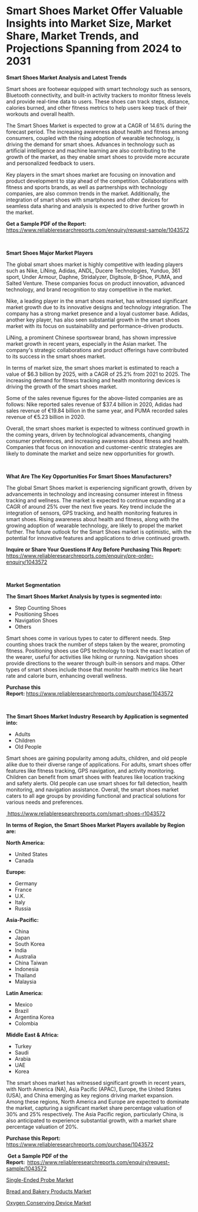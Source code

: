 <p><h1>Smart Shoes Market Offer Valuable Insights into Market Size, Market Share, Market Trends, and Projections Spanning from 2024 to 2031</h1></p><p><strong>Smart Shoes Market Analysis and Latest Trends</strong></p>
<p><p>Smart shoes are footwear equipped with smart technology such as sensors, Bluetooth connectivity, and built-in activity trackers to monitor fitness levels and provide real-time data to users. These shoes can track steps, distance, calories burned, and other fitness metrics to help users keep track of their workouts and overall health.</p><p>The Smart Shoes Market is expected to grow at a CAGR of 14.6% during the forecast period. The increasing awareness about health and fitness among consumers, coupled with the rising adoption of wearable technology, is driving the demand for smart shoes. Advances in technology such as artificial intelligence and machine learning are also contributing to the growth of the market, as they enable smart shoes to provide more accurate and personalized feedback to users.</p><p>Key players in the smart shoes market are focusing on innovation and product development to stay ahead of the competition. Collaborations with fitness and sports brands, as well as partnerships with technology companies, are also common trends in the market. Additionally, the integration of smart shoes with smartphones and other devices for seamless data sharing and analysis is expected to drive further growth in the market.</p></p>
<p><strong>Get a Sample PDF of the Report:&nbsp;</strong> <a href="https://www.reliableresearchreports.com/enquiry/request-sample/1043572">https://www.reliableresearchreports.com/enquiry/request-sample/1043572</a></p>
<p>&nbsp;</p>
<p><strong>Smart Shoes Major Market Players</strong></p>
<p><p>The global smart shoes market is highly competitive with leading players such as Nike, LiNing, Adidas, ANDL, Ducere Technologies, Yunduo, 361 sport, Under Armour, Daphne, Stridalyzer, Digitsole, B-Shoe, PUMA, and Salted Venture. These companies focus on product innovation, advanced technology, and brand recognition to stay competitive in the market.</p><p>Nike, a leading player in the smart shoes market, has witnessed significant market growth due to its innovative designs and technology integration. The company has a strong market presence and a loyal customer base. Adidas, another key player, has also seen substantial growth in the smart shoes market with its focus on sustainability and performance-driven products.</p><p>LiNing, a prominent Chinese sportswear brand, has shown impressive market growth in recent years, especially in the Asian market. The company's strategic collaborations and product offerings have contributed to its success in the smart shoes market.</p><p>In terms of market size, the smart shoes market is estimated to reach a value of $6.3 billion by 2025, with a CAGR of 25.2% from 2021 to 2025. The increasing demand for fitness tracking and health monitoring devices is driving the growth of the smart shoes market.</p><p>Some of the sales revenue figures for the above-listed companies are as follows: Nike reported sales revenue of $37.4 billion in 2020, Adidas had sales revenue of €19.84 billion in the same year, and PUMA recorded sales revenue of €5.23 billion in 2020.</p><p>Overall, the smart shoes market is expected to witness continued growth in the coming years, driven by technological advancements, changing consumer preferences, and increasing awareness about fitness and health. Companies that focus on innovation and customer-centric strategies are likely to dominate the market and seize new opportunities for growth.</p></p>
<p>&nbsp;</p>
<p><strong>What Are The Key Opportunities For Smart Shoes Manufacturers?</strong></p>
<p><p>The global Smart Shoes market is experiencing significant growth, driven by advancements in technology and increasing consumer interest in fitness tracking and wellness. The market is expected to continue expanding at a CAGR of around 25% over the next five years. Key trend include the integration of sensors, GPS tracking, and health monitoring features in smart shoes. Rising awareness about health and fitness, along with the growing adoption of wearable technology, are likely to propel the market further. The future outlook for the Smart Shoes market is optimistic, with the potential for innovative features and applications to drive continued growth.</p></p>
<p><strong>Inquire or Share Your Questions If Any Before Purchasing This Report:</strong> <a href="https://www.reliableresearchreports.com/enquiry/pre-order-enquiry/1043572">https://www.reliableresearchreports.com/enquiry/pre-order-enquiry/1043572</a></p>
<p>&nbsp;</p>
<p><strong>Market Segmentation</strong></p>
<p><strong>The Smart Shoes Market Analysis by types is segmented into:</strong></p>
<p><ul><li>Step Counting Shoes</li><li>Positioning Shoes</li><li>Navigation Shoes</li><li>Others</li></ul></p>
<p><p>Smart shoes come in various types to cater to different needs. Step counting shoes track the number of steps taken by the wearer, promoting fitness. Positioning shoes use GPS technology to track the exact location of the wearer, useful for activities like hiking or running. Navigation shoes provide directions to the wearer through built-in sensors and maps. Other types of smart shoes include those that monitor health metrics like heart rate and calorie burn, enhancing overall wellness.</p></p>
<p><strong>Purchase this Report:&nbsp;</strong><a href="https://www.reliableresearchreports.com/purchase/1043572">https://www.reliableresearchreports.com/purchase/1043572</a></p>
<p>&nbsp;</p>
<p><strong>The Smart Shoes Market Industry Research by Application is segmented into:</strong></p>
<p><ul><li>Adults</li><li>Children</li><li>Old People</li></ul></p>
<p><p>Smart shoes are gaining popularity among adults, children, and old people alike due to their diverse range of applications. For adults, smart shoes offer features like fitness tracking, GPS navigation, and activity monitoring. Children can benefit from smart shoes with features like location tracking and safety alerts. Old people can use smart shoes for fall detection, health monitoring, and navigation assistance. Overall, the smart shoes market caters to all age groups by providing functional and practical solutions for various needs and preferences.</p></p>
<p><a href="https://www.reliableresearchreports.com/smart-shoes-r1043572">&nbsp;https://www.reliableresearchreports.com/smart-shoes-r1043572</a></p>
<p><strong>In terms of Region, the Smart Shoes Market Players available by Region are:</strong></p>
<p>
    <p> <strong> North America: </strong>
        <ul>
            <li>United States</li>
            <li>Canada</li>
        </ul>
        </p> 
    <p> <strong> Europe: </strong>
        <ul>
            <li>Germany</li>
            <li>France</li>
            <li>U.K.</li>
            <li>Italy</li>
            <li>Russia</li>
        </ul>
        </p> 
    <p> <strong> Asia-Pacific: </strong>
        <ul>
            <li>China</li>
            <li>Japan</li>
            <li>South Korea</li>
            <li>India</li>
            <li>Australia</li>
            <li>China Taiwan</li>
            <li>Indonesia</li>
            <li>Thailand</li>
            <li>Malaysia</li>
        </ul>
        </p> 
    <p> <strong> Latin America: </strong>
        <ul>
            <li>Mexico</li>
            <li>Brazil</li>
            <li>Argentina Korea</li>
            <li>Colombia</li>
        </ul>
        </p> 
    <p> <strong> Middle East & Africa: </strong>
        <ul>
            <li>Turkey</li>
            <li>Saudi</li>
            <li>Arabia</li>
            <li>UAE</li>
            <li>Korea</li>
        </ul>
    </p>
    </p>
<p><p>The smart shoes market has witnessed significant growth in recent years, with North America (NA), Asia Pacific (APAC), Europe, the United States (USA), and China emerging as key regions driving market expansion. Among these regions, North America and Europe are expected to dominate the market, capturing a significant market share percentage valuation of 30% and 25% respectively. The Asia Pacific region, particularly China, is also anticipated to experience substantial growth, with a market share percentage valuation of 20%.</p></p>
<p><strong>Purchase this Report: </strong><a href="https://www.reliableresearchreports.com/purchase/1043572">https://www.reliableresearchreports.com/purchase/1043572</a></p>
<p>&nbsp;<strong>Get a Sample PDF of the Report:&nbsp;&nbsp;</strong><a href="https://www.reliableresearchreports.com/enquiry/request-sample/1043572">https://www.reliableresearchreports.com/enquiry/request-sample/1043572</a></p>
<p><strong></strong></p>
<p><p><a href="https://medium.com/@caroline.hamilton5656/insights-into-the-single-ended-probe-market-size-which-is-expanding-with-a-8-cagr-from-2024-2031-07ff695a8a22">Single-Ended Probe Market</a></p><p><a href="https://github.com/davidmackay7867865/Market-Research-Report-List-1/blob/main/bread-and-bakery-products-market.md">Bread and Bakery Products Market</a></p><p><a href="https://view.publitas.com/reportprime-1/oxygen-conserving-device-industry-analysis-report-its-market-size-growing-with-a-cagr-of-14-2-by-applications-types-and-region-forecasted-for-period-from-2024-to-2031/">Oxygen Conserving Device Market</a></p></p>